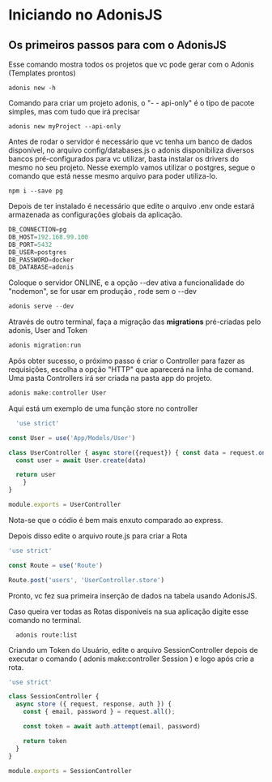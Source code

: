 # Iniciando no AdonisJS

## Os primeiros passos para com o AdonisJS

Esse comando mostra todos os projetos que vc pode gerar com o Adonis (Templates prontos)

```
adonis new -h
```

Comando para criar um projeto adonis, o "- - api-only" é o tipo de pacote simples, mas com tudo que irá precisar

```
adonis new myProject --api-only
```

Antes de rodar o servidor é necessário que vc tenha um banco de dados disponível, no arquivo  config/databases.js o adonis disponibiliza diversos bancos pré-configurados para vc utilizar, basta instalar os drivers do mesmo no seu projeto. Nesse exemplo vamos utilizar o postgres, segue o comando que está nesse mesmo arquivo para poder utiliza-lo.

```
npm i --save pg
```

Depois de ter instalado é necessário que edite o arquivo .env onde estará armazenada as configurações globais da aplicação.

```js
DB_CONNECTION=pg
DB_HOST=192.168.99.100
DB_PORT=5432
DB_USER=postgres
DB_PASSWORD=docker
DB_DATABASE=adonis
```

Coloque o servidor ONLINE, e a opção --dev ativa a funcionalidade do "nodemon", se for usar em produção , rode sem o --dev

```javascript
adonis serve --dev
```

Através de outro terminal, faça a migração das **migrations** pré-criadas pelo adonis, User and Token

```javascript
adonis migration:run
```

Após obter sucesso, o próximo passo é criar o Controller para fazer as requisições, escolha a opção "HTTP" que aparecerá na linha de comand. Uma pasta Controllers irá ser criada na pasta app do projeto.

```javascript
adonis make:controller User
```

Aqui está um exemplo de uma função store no controller

```javascript
  'use strict'

const User = use('App/Models/User')

class UserController { async store({request}) { const data = request.only(['username', 'email', 'password'])
  const user = await User.create(data)

  return user
    }
}

module.exports = UserController
```

Nota-se que o códio é bem mais enxuto comparado ao express.

Depois disso edite o arquivo route.js para criar a Rota

```javascript
'use strict'

const Route = use('Route')

Route.post('users', 'UserController.store')
```

Pronto, vc fez sua primeira inserção de dados na tabela usando AdonisJS.

Caso queira ver todas as Rotas disponíveis na sua aplicação digite esse comando no terminal.

```
  adonis route:list
```

Criando um Token do Usuário, edite o arquivo SessionController depois de executar o comando ( adonis make:controller Session ) e logo após crie a rota.

```javascript
'use strict'

class SessionController {
  async store ({ request, response, auth }) {
    const { email, password } = request.all();

    const token = await auth.attempt(email, password)

    return token
  }
}

module.exports = SessionController
```
